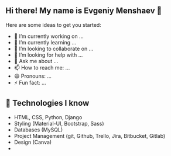 ## Hi there! My name is Evgeniy Menshaev 👋 

Here are some ideas to get you started:

* 🔭 I’m currently working on ...
* 🌱 I’m currently learning ...
* 👯 I’m looking to collaborate on ...
* 🤔 I’m looking for help with ...
* 💬 Ask me about ...
* 📫 How to reach me: ...
* 😄 Pronouns: ...
* ⚡ Fun fact: ...


## 🚀 Technologies I know


* HTML, CSS, Python, Django
* Styling (Material-UI, Bootstrap, Sass)
* Databases (MySQL)
* Project Management (git, Github, Trello, Jira, Bitbucket, Gitlab)
* Design (Canva)
* 
